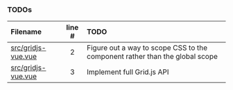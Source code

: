 ### TODOs
| Filename | line # | TODO
|:------|:------:|:------
| [src/gridjs-vue.vue](src/gridjs-vue.vue#L2) | 2 | Figure out a way to scope CSS to the component rather than the global scope
| [src/gridjs-vue.vue](src/gridjs-vue.vue#L3) | 3 | Implement full Grid.js API
